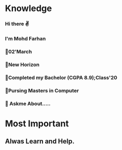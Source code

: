# Knowledge
### Hi there ✌ 
### I'm Mohd Farhan 
### 🍰02'March 
### 🏫New Horizon 
### 🏫Completed my Bachelor (CGPA 8.9);Class'20 
### 🏫Pursing Masters in Computer
### 💬 Askme About.....

# Most Important 
## Alwas Learn and Help.

